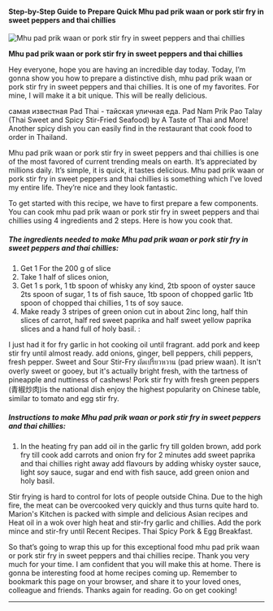             

#### Step-by-Step Guide to Prepare Quick Mhu pad prik waan or pork stir fry in sweet peppers and thai chillies

![Mhu pad prik waan or pork stir fry in sweet peppers and thai chillies](https://img-global.cpcdn.com/recipes/5885175827267584/751x532cq70/mhu-pad-prik-waan-or-pork-stir-fry-in-sweet-peppers-and-thai-chillies-recipe-main-photo.jpg)

**Mhu pad prik waan or pork stir fry in sweet peppers and thai chillies**

Hey everyone, hope you are having an incredible day today. Today, I’m gonna show you how to prepare a distinctive dish, mhu pad prik waan or pork stir fry in sweet peppers and thai chillies. It is one of my favorites. For mine, I will make it a bit unique. This will be really delicious.

самая известная Pad Thai - тайская уличная еда. Pad Nam Prik Pao Talay (Thai Sweet and Spicy Stir-Fried Seafood) by A Taste of Thai and More! Another spicy dish you can easily find in the restaurant that cook food to order in Thailand.

Mhu pad prik waan or pork stir fry in sweet peppers and thai chillies is one of the most favored of current trending meals on earth. It’s appreciated by millions daily. It’s simple, it is quick, it tastes delicious. Mhu pad prik waan or pork stir fry in sweet peppers and thai chillies is something which I’ve loved my entire life. They’re nice and they look fantastic.

To get started with this recipe, we have to first prepare a few components. You can cook mhu pad prik waan or pork stir fry in sweet peppers and thai chillies using 4 ingredients and 2 steps. Here is how you cook that.

##### The ingredients needed to make Mhu pad prik waan or pork stir fry in sweet peppers and thai chillies:

1.  Get 1 For the 200 g of slice
2.  Take 1 half of slices onion,
3.  Get 1 s pork, 1 tb spoon of whisky any kind, 2tb spoon of oyster sauce 2ts spoon of sugar, 1 ts of fish sauce, 1tb spoon of chopped garlic 1tb spoon of chopped thai chillies, 1 ts of soy sauce.
4.  Make ready 3 stripes of green onion cut in about 2inc long, half thin slices of carrot, half red sweet paprika and half sweet yellow paprika slices and a hand full of holy basil. :

I just had it for fry garlic in hot cooking oil until fragrant. add pork and keep stir fry until almost ready. add onions, ginger, bell peppers, chili peppers, fresh pepper. Sweet and Sour Stir-Fry ผัดเปรี้ยวหวาน (pad priew waan). It isn't overly sweet or gooey, but it's actually bright fresh, with the tartness of pineapple and nuttiness of cashews! Pork stir fry with fresh green peppers (青椒炒肉)is the national dish enjoy the highest popularity on Chinese table, similar to tomato and egg stir fry.

##### Instructions to make Mhu pad prik waan or pork stir fry in sweet peppers and thai chillies:

1.  In the heating fry pan add oil in the garlic fry till golden brown, add pork fry till cook add carrots and onion fry for 2 minutes add sweet paprika and thai chillies right away add flavours by adding whisky oyster sauce, light soy sauce, sugar and end with fish sauce, add green onion and holy basil.

Stir frying is hard to control for lots of people outside China. Due to the high fire, the meat can be overcooked very quickly and thus turns quite hard to. Marion's Kitchen is packed with simple and delicious Asian recipes and Heat oil in a wok over high heat and stir-fry garlic and chillies. Add the pork mince and stir-fry until Recent Recipes. Thai Spicy Pork & Egg Breakfast.

So that’s going to wrap this up for this exceptional food mhu pad prik waan or pork stir fry in sweet peppers and thai chillies recipe. Thank you very much for your time. I am confident that you will make this at home. There is gonna be interesting food at home recipes coming up. Remember to bookmark this page on your browser, and share it to your loved ones, colleague and friends. Thanks again for reading. Go on get cooking!

* * *